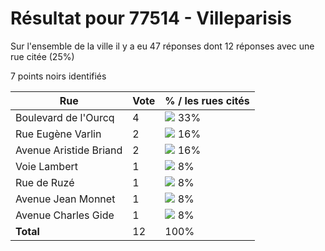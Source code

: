 # Résultat pour 77514 - Villeparisis

Sur l'ensemble de la ville il y a eu 47 réponses dont 12 réponses avec une rue citée (25%)

7 points noirs identifiés

| Rue | Vote | % / les rues cités|
|-----|------|-------------------|
| Boulevard de l'Ourcq | 4 | <img src="../../img/bar_33.gif" />&nbsp;33%|
| Rue Eugène Varlin | 2 | <img src="../../img/bar_16.gif" />&nbsp;16%|
| Avenue Aristide Briand | 2 | <img src="../../img/bar_16.gif" />&nbsp;16%|
| Voie Lambert | 1 | <img src="../../img/bar_8.gif" />&nbsp;8%|
| Rue de Ruzé | 1 | <img src="../../img/bar_8.gif" />&nbsp;8%|
| Avenue Jean Monnet | 1 | <img src="../../img/bar_8.gif" />&nbsp;8%|
| Avenue Charles Gide | 1 | <img src="../../img/bar_8.gif" />&nbsp;8%|
| **Total** | 12 | 100%|

